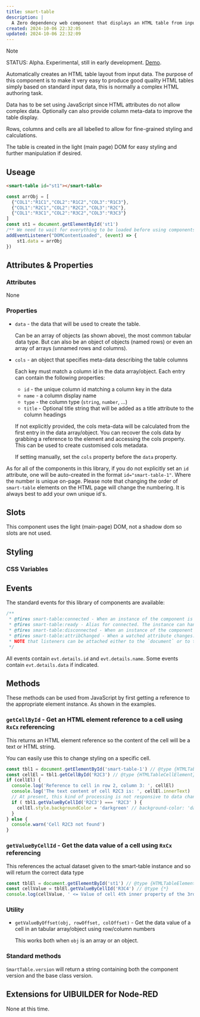 ```yaml
---
title: smart-table
description: |
  A Zero dependency web component that displays an HTML table from input data
created: 2024-10-06 22:32:05
updated: 2024-10-06 22:32:09
---
```


> [!NOTE]
> STATUS: Alpha. Experimental, still in early development. [Demo](https://wc.totallyinformation.net/tests/smart-table).

Automatically creates an HTML table layout from input data. The purpose of this component is to make it very easy to produce good quality HTML tables simply based on standard input data, this is normally a complex HTML authoring task.

Data has to be set using JavaScript since HTML attributes do not allow complex data. Optionally can also provide column meta-data to improve the table display.

Rows, columns and cells are all labelled to allow for fine-grained styling and calculations.

The table is created in the light (main page) DOM for easy styling and further manipulation if desired.

## Useage

```html
<smart-table id="st1"></smart-table>
```
```js
const arrObj = [
  {"COL1":"R1C1","COL2":"R1C2","COL3":"R1C3"},
  {"COL1":"R2C1","COL2":"R2C2","COL3":"R2C"},
  {"COL1":"R3C1","COL2":"R3C2","COL3":"R3C3"}
]
const st1 = document.getElementById('st1')
/** We need to wait for everything to be loaded before using components from JavaScript */
addEventListener("DOMContentLoaded", (event) => {
    st1.data = arrObj
})
```

## Attributes & Properties

### Attributes

None

### Properties

* `data` - the data that will be used to create the table.
  
  Can be an array of objects (as shown above), the most common tabular data type. But can also be an object of objects (named rows) or even an array of arrays (unnamed rows and columns).

* `cols` - an object that specifies meta-data describing the table columns
  
  Each key must match a column id in the data array/object. Each entry can contain the following properties: 
  
  * `id` - the unique column id matching a column key in the data
  * `name` - a column display name
  * `type` - the column type (`string`, `number`, ...)
  * `title` - Optional title string that will be added as a title attribute to the column headings
  
  If not explicitly provided, the cols meta-data will be calculated from the first entry in the data array/object. You can recover the cols data by grabbing a reference to the element and accessing the cols property. This can be used to create customised cols metadata.

  If setting manually, set the `cols` property before the `data` property.

As for all of the components in this library, if you do not explicitly set an `id` attribute, one will be auto-created in the format `id="smart-table-1"`. Where the number is unique on-page. Please note that changing the order of `smart-table` elements on the HTML page will change the numbering. It is always best to add your own unique id's.

## Slots

This component uses the light (main-page) DOM, not a shadow dom so slots are not used.

## Styling

### CSS Variables

## Events

The standard events for this library of components are available:

```js
/**
 * @fires smart-table:connected - When an instance of the component is attached to the DOM. `evt.details` contains the details of the element.
 * @fires smart-table:ready - Alias for connected. The instance can handle property & attribute changes
 * @fires smart-table:disconnected - When an instance of the component is removed from the DOM. `evt.details` contains the details of the element.
 * @fires smart-table:attribChanged - When a watched attribute changes. `evt.details.data` contains the details of the change.
 * NOTE that listeners can be attached either to the `document` or to the specific element instance.
 */
```

All events contain `evt.details.id` and `evt.details.name`. Some events contain `evt.details.data` if indicated.

## Methods

These methods can be used from JavaScript by first getting a reference to the appropriate element instance. As shown in the examples.

### `getCellById` - Get an HTML element reference to a cell using `RxCx` referencing

This returns an HTML element reference so the content of the cell will be a text or HTML string.

You can easily use this to change styling on a specific cell.

```js
const tbl1 = document.getElementById('smart-table-1') // @type {HTMLTableElement}
const cellEl = tbl1.getCellById('R2C3') // @type {HTMLTableCellElement}
if (cellEl) {
  console.log('Reference to cell in row 2, column 3: ', cellEl)
  console.log('The text content of cell R2C3 is: ', cellEl.innerText)
  // At present, this kind of processing is not responsive to data changes
  if ( tbl1.getValueByCellId('R2C3') === 'R2C3' ) {
    cellEl.style.backgroundColor = 'darkgreen' // background-color: 'darkgreen'
  }
} else {
  console.warn('Cell R2C3 not found')
}
```

### `getValueByCellId` - Get the data value of a cell using `RxCx` referencing

This references the actual dataset given to the smart-table instance and so will return the correct data type

```js
const tblEl = document.getElementById('st1') // @type {HTMLTableElement}
const cellValue = tblEl.getValueByCellId('R3C4') // @type {*}
console.log(cellValue, ' <= Value of cell 4th inner property of the 3rd outer property')
```

### Utility

- `getValueByOffset(obj, rowOffset, colOffset)` - Get the data value of a cell in an tabular array/object using row/column numbers
  
  This works both when `obj` is an array or an object.

### Standard methods

`SmartTable.version` will return a string containing both the component version and the base class version.

## Extensions for UIBUILDER for Node-RED

None at this time.
